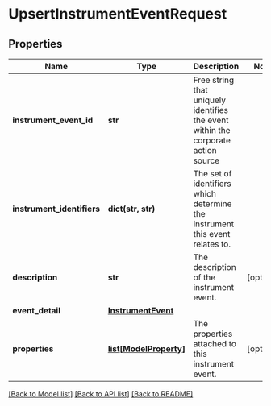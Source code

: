 # UpsertInstrumentEventRequest


## Properties
Name | Type | Description | Notes
------------ | ------------- | ------------- | -------------
**instrument_event_id** | **str** | Free string that uniquely identifies the event within the corporate action source | 
**instrument_identifiers** | **dict(str, str)** | The set of identifiers which determine the instrument this event relates to. | 
**description** | **str** | The description of the instrument event. | [optional] 
**event_detail** | [**InstrumentEvent**](InstrumentEvent.md) |  | 
**properties** | [**list[ModelProperty]**](ModelProperty.md) | The properties attached to this instrument event. | [optional] 

[[Back to Model list]](../README.md#documentation-for-models) [[Back to API list]](../README.md#documentation-for-api-endpoints) [[Back to README]](../README.md)


